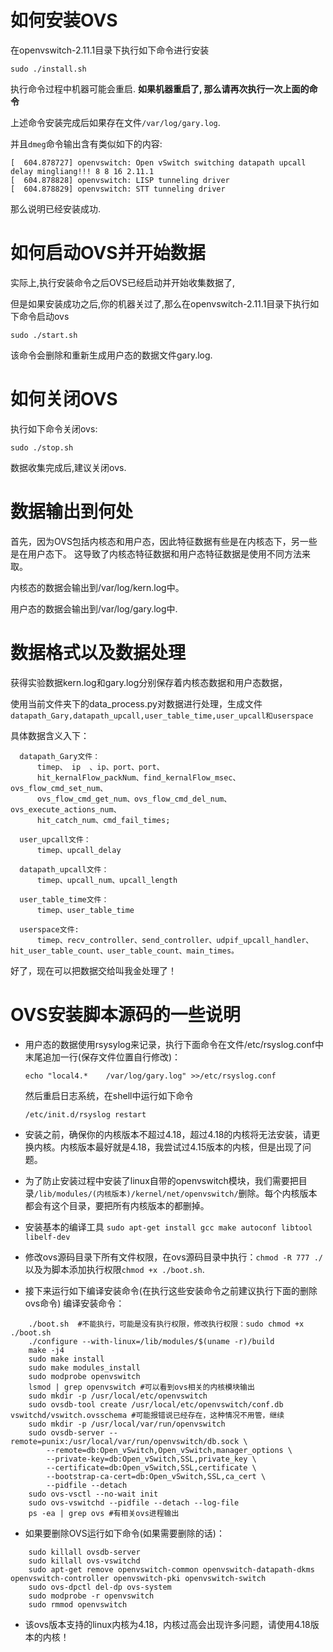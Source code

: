 # 如何安装OVS

在openvswitch-2.11.1目录下执行如下命令进行安装

```
sudo ./install.sh
```

执行命令过程中机器可能会重启. **如果机器重启了, 那么请再次执行一次上面的命令**

上述命令安装完成后如果存在文件`/var/log/gary.log`.

并且`dmeg`命令输出含有类似如下的内容:

```
[  604.878727] openvswitch: Open vSwitch switching datapath upcall delay mingliang!!! 8 8 16 2.11.1
[  604.878828] openvswitch: LISP tunneling driver
[  604.878829] openvswitch: STT tunneling driver
```

那么说明已经安装成功.

# 如何启动OVS并开始数据

实际上,执行安装命令之后OVS已经启动并开始收集数据了,

但是如果安装成功之后,你的机器关过了,那么在openvswitch-2.11.1目录下执行如下命令启动ovs

```
sudo ./start.sh
```

该命令会删除和重新生成用户态的数据文件gary.log.

# 如何关闭OVS

执行如下命令关闭ovs:

```
sudo ./stop.sh
```

数据收集完成后,建议关闭ovs.

# 数据输出到何处

首先，因为OVS包括内核态和用户态，因此特征数据有些是在内核态下，另一些是在用户态下。
这导致了内核态特征数据和用户态特征数据是使用不同方法来取。

内核态的数据会输出到/var/log/kern.log中。

用户态的数据会输出到/var/log/gary.log中.

# 数据格式以及数据处理

获得实验数据kern.log和gary.log分别保存着内核态数据和用户态数据，

使用当前文件夹下的data_process.py对数据进行处理，生成文件
 ```datapath_Gary,datapath_upcall,user_table_time,user_upcall和userspace```

具体数据含义入下：

  ```
	datapath_Gary文件：
		timep、 ip  、ip、port、port、 
		hit_kernalFlow_packNum、find_kernalFlow_msec、ovs_flow_cmd_set_num、
		ovs_flow_cmd_get_num、ovs_flow_cmd_del_num、ovs_execute_actions_num、
		hit_catch_num、cmd_fail_times;
			
	user_upcall文件：
		timep、upcall_delay
			
	datapath_upcall文件：
		timep、upcall_num、upcall_length

	user_table_time文件：
		timep、user_table_time
			
	userspace文件:
		timep、recv_controller、send_controller、udpif_upcall_handler、hit_user_table_count、user_table_count、main_times。
  ```

  好了，现在可以把数据交给叫我金处理了！



# OVS安装脚本源码的一些说明

- 用户态的数据使用rsysylog来记录，执行下面命令在文件/etc/rsyslog.conf中末尾追加一行(保存文件位置自行修改)：

  ```
  echo "local4.*    /var/log/gary.log" >>/etc/rsyslog.conf
  ```

  然后重启日志系统，在shell中运行如下命令

  ```
  /etc/init.d/rsyslog restart 
  ```

- 安装之前，确保你的内核版本不超过4.18，超过4.18的内核将无法安装，请更换内核。内核版本最好就是4.18，我尝试过4.15版本的内核，但是出现了问题。


- 为了防止安装过程中安装了linux自带的openvswitch模块，我们需要把目录`/lib/modules/(内核版本)/kernel/net/openvswitch/`删除。每个内核版本都会有这个目录，要把所有内核版本的都删掉。


- 安装基本的编译工具 `sudo apt-get install gcc make autoconf libtool  libelf-dev`


- 修改ovs源码目录下所有文件权限，在ovs源码目录中执行：`chmod -R 777 ./` 以及为脚本添加执行权限`chmod +x ./boot.sh`.
- 接下来运行如下编译安装命令(在执行这些安装命令之前建议执行下面的删除ovs命令)
  编译安装命令：

```
	./boot.sh  #不能执行，可能是没有执行权限，修改执行权限：sudo chmod +x ./boot.sh
    ./configure --with-linux=/lib/modules/$(uname -r)/build
    make -j4
    sudo make install
    sudo make modules_install
    sudo modprobe openvswitch
    lsmod | grep openvswitch #可以看到ovs相关的内核模块输出
    sudo mkdir -p /usr/local/etc/openvswitch
    sudo ovsdb-tool create /usr/local/etc/openvswitch/conf.db vswitchd/vswitch.ovsschema #可能报错说已经存在，这种情况不用管，继续
    sudo mkdir -p /usr/local/var/run/openvswitch
    sudo ovsdb-server --remote=punix:/usr/local/var/run/openvswitch/db.sock \
        --remote=db:Open_vSwitch,Open_vSwitch,manager_options \
        --private-key=db:Open_vSwitch,SSL,private_key \
        --certificate=db:Open_vSwitch,SSL,certificate \
        --bootstrap-ca-cert=db:Open_vSwitch,SSL,ca_cert \
        --pidfile --detach
    sudo ovs-vsctl --no-wait init
    sudo ovs-vswitchd --pidfile --detach --log-file
    ps -ea | grep ovs #有相关ovs进程输出
```


- 如果要删除OVS运行如下命令(如果需要删除的话)：

```
    sudo killall ovsdb-server
    sudo killall ovs-vswitchd
    sudo apt-get remove openvswitch-common openvswitch-datapath-dkms openvswitch-controller openvswitch-pki openvswitch-switch
    sudo ovs-dpctl del-dp ovs-system
    sudo modprobe -r openvswitch 
    sudo rmmod openvswitch
```

- 该ovs版本支持的linux内核为4.18，内核过高会出现许多问题，请使用4.18版本的内核！
